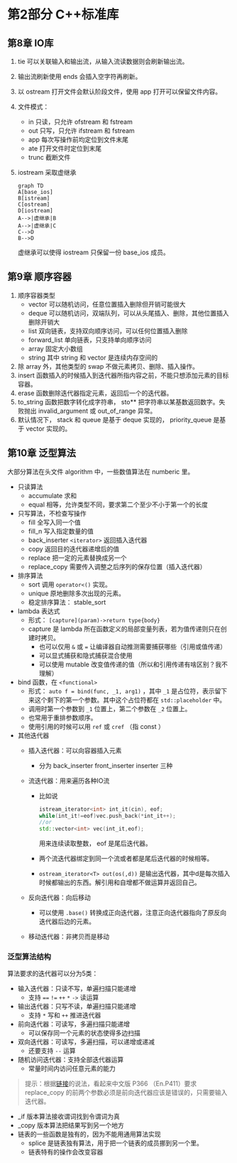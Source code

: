 # 第2部分 C++标准库

## 第8章 IO库

1. tie 可以关联输入和输出流，从输入流读数据则会刷新输出流。
2. 输出流刷新使用 ends 会插入空字符再刷新。
3. 以 ostream 打开文件会默认阶段文件，使用 app 打开可以保留文件内容。
4. 文件模式：
   - in 只读，只允许 ofstream 和 fstream
   - out 只写，只允许 ifstream 和 fstream
   - app 每次写操作前均定位到文件末尾
   - ate 打开文件时定位到末尾
   - trunc 截断文件
5. iostream 采取虚继承

   ```mermaid
   graph TD
   A[base_ios]
   B[istream]
   C[ostream]
   D[iostream]
   A-->|虚继承|B
   A-->|虚继承|C
   C-->D
   B-->D
   ```

   虚继承可以使得 iostream 只保留一份 base_ios 成员。

## 第9章 顺序容器

1. 顺序容器类型
   - vector 可以随机访问，任意位置插入删除但开销可能很大
   - deque 可以随机访问，双端队列，可以从头尾插入、删除，其他位置插入删除开销大
   - list 双向链表，支持双向顺序访问，可以任何位置插入删除
   - forward_list 单向链表，只支持单向顺序访问
   - array 固定大小数组
   - string
   其中 string 和 vector 是连续内存空间的
2. 除 array 外，其他类型的 swap 不做元素拷贝、删除、插入操作。
3. insert 函数插入的时候插入到迭代器所指内容之前，不能只想添加元素的目标容器。
4. erase 函数删除迭代器指定元素，返回后一个的迭代器。
5. to_string 函数把数字转化成字符串， sto\*\* 把字符串以某基数返回数字。失败抛出 invalid_argument 或 out_of_range 异常。
6. 默认情况下， stack 和 queue 是基于 deque 实现的， priority_queue 是基于 vector 实现的。

## 第10章 泛型算法

大部分算法在头文件 algorithm 中，一些数值算法在 numberic 里。

- 只读算法
  - accumulate 求和
  - equal 相等，允许类型不同，要求第二个至少不小于第一个的长度
- 只写算法，不检查写操作
  - fill 全写入同一个值
  - fill_n 写入指定数量的值
  - back_inserter `<iterator>` 返回插入迭代器
  - copy 返回目的迭代器递增后的值
  - replace 把一定的元素替换成另一个
  - replace_copy 需要传入调整之后序列的保存位置（插入迭代器）
- 排序算法
  - sort 调用 `operator<()` 实现。
  - unique 原地删除多次出现的元素。
  - 稳定排序算法： stable_sort
- lambda 表达式
  - 形式： `[capture](param)->return type{body}`
  - capture 是 lambda 所在函数定义的局部变量列表，若为值传递则只在创建时拷贝。
    - 也可以仅用 `&` 或 `=` 让编译器自动推测需要捕获哪些（引用或值传递）
    - 可以显式捕获和隐式捕获混合使用
    - 可以使用 mutable 改变值传递的值（所以和引用传递有啥区别？我不理解）
- bind 函数，在 `<functional>`
  - 形式： `auto f = bind(func, _1, arg1)` ，其中 `_1` 是占位符，表示留下来这个剩下的第一个参数。其中这个占位符都在 `std::placeholder` 中。
  - 调用时第一个参数到 `_1` 位置上，第二个参数在 `_2` 位置上。
  - 也常用于重排参数顺序。
  - 使用引用的时候可以用 `ref` 或 `cref` （指 const ）
- 其他迭代器
  - 插入迭代器：可以向容器插入元素
    - 分为 back_inserter front_inserter inserter 三种
  - 流迭代器：用来遍历各种IO流
    - 比如说

      ```cpp
      istream_iterator<int> int_it(cin), eof;
      while(int_it!=eof)vec.push_back(*int_it++);
      //or
      std::vector<int> vec(int_it,eof);
      ```

      用来连续读取整数， eof 是尾后迭代器。
    - 两个流迭代器绑定到同一个流或者都是尾后迭代器的时候相等。
    - `ostream_iterator<T> out(os(,d))` 是输出迭代器，其中d是每次插入时候都输出的东西。解引用和自增都不做运算并返回自己。

  - 反向迭代器：向后移动
    - 可以使用 `.base()` 转换成正向迭代器，注意正向迭代器指向了原反向迭代器后边的元素。
  - 移动迭代器：非拷贝而是移动

### 泛型算法结构

算法要求的迭代器可以分为5类：

- 输入迭代器：只读不写，单遍扫描只能递增
  - 支持 `==` `!=` `++` `*` `->` 读运算
- 输出迭代器：只写不读，单遍扫描只能递增
  - 支持 `*` 写和 `++` 推进迭代器
- 前向迭代器：可读写，多遍扫描只能递增
  - 可以保存同一个元素的状态使得多边扫描
- 双向迭代器：可读写，多遍扫描，可以递增或递减
  - 还要支持 `--` 运算
- 随机访问迭代器：支持全部迭代器运算
  - 常量时间内访问任意元素的能力

> 提示：根据[链接](https://www.zhihu.com/question/385622044)的说法，看起来中文版 P366 （En.P411）要求 replace_copy 的前两个参数必须是前向迭代器应该是错误的，只需要输入迭代器。

- _if 版本算法接收谓词找到令谓词为真
- _copy 版本算法把结果写到另一个地方
- 链表的一些函数是独有的，因为不能用通用算法实现
  - splice 是链表独有算法，用于把一个链表的成员挪到另一个里。
  - 链表特有的操作会改变容器
